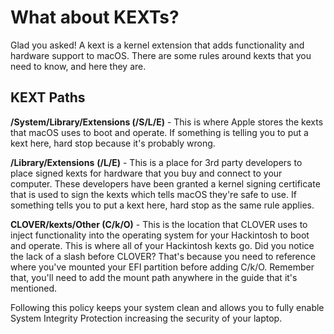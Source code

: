 # What about KEXTs?

Glad you asked! A kext is a kernel extension that adds functionality and hardware support to macOS. There are some rules around kexts that you need to know, and here they are.

## KEXT Paths

**/System/Library/Extensions \(/S/L/E\)** - This is where Apple stores the kexts that macOS uses to boot and operate. If something is telling you to put a kext here, hard stop because it's probably wrong.

**/Library/Extensions** **\(/L/E\)** - This is a place for 3rd party developers to place signed kexts for hardware that you buy and connect to your computer. These developers have been granted a kernel signing certificate that is used to sign the kexts which tells macOS they're safe to use. If something tells you to put a kext here, hard stop as the same rule applies.

**CLOVER/kexts/Other \(C/k/O\)** - This is the location that CLOVER uses to inject functionality into the operating system for your Hackintosh to boot and operate. This is where all of your Hackintosh kexts go. Did you notice the lack of a slash before CLOVER? That's because you need to reference where you've mounted your EFI partition before adding C/k/O. Remember that, you'll need to add the mount path anywhere in the guide that it's mentioned.

Following this policy keeps your system clean and allows you to fully enable System Integrity Protection increasing the security of your laptop.

